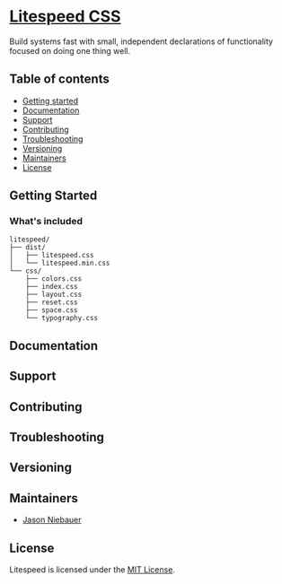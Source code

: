 # [Litespeed CSS](https://www.litespeed.io)
<!-- 
[![GitHub Release](https://img.shields.io/github/release/twbs/ratchet.svg)](https://github.com/twbs/ratchet/releases)
[![Build Status](https://img.shields.io/travis/twbs/ratchet/master.svg)](https://travis-ci.org/twbs/ratchet)
-->
Build systems fast with small, independent declarations of functionality focused on doing one thing well.

## Table of contents

* [Getting started](#getting-started)
* [Documentation](#documentation)
* [Support](#support)
* [Contributing](#contributing)
* [Troubleshooting](#troubleshooting)
* [Versioning](#verisioning)
* [Maintainers](#maintainers)
* [License](#license)

## Getting Started

### What's included

```
litespeed/
├── dist/
│   ├── litespeed.css
│   └── litespeed.min.css
└── css/
    ├── colors.css
    ├── index.css
    ├── layout.css
    ├── reset.css
    ├── space.css
    └── typography.css
```


## Documentation

## Support

## Contributing

## Troubleshooting

## Versioning

## Maintainers
* [Jason Niebauer](https://github.com/jasonniebauer)

## License
Litespeed is licensed under the [MIT License](http://opensource.org/licenses/MIT).
